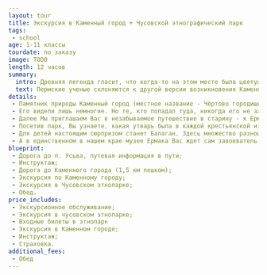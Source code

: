 ```yaml
---
layout: tour
title: Экскурсия в Каменный город + Чусовской этнографический парк
tags:
 - school
age: 1-11 классы
tourdate: по заказу
image: TODO
length: 12 часов
summary:
  intro: Древняя легенда гласит, что когда-то на этом месте была цветущая страна. Злой волшебник превратил ее в камень, и жизнь покинула застывшие города королевства.
  text: Пермские ученые склоняются к другой версии возникновения Каменного города. Это не что иное, считают они, как устье древней реки, впадавшей в Пермское море миллионы лет назад.
details:
 - Памятник природы Каменный город (местное название - Чёртово городище или Черепахи) расположен в 5 км от поселка Усьва, на главной вершине хребта Рудянский спой. Скальный массив прорезан глубокими, до 8-12 метров трещинами шириной 1-8 метров, часто расположенными под прямым углом, что создает иллюзию улиц и переулков заброшенного города. Причудливые скальные останцы образуют сеть коридоров и ярусов на возвышенности посреди леса. Арки, проходы, мосты, лабиринты - здесь можно найти много интересного.
 - Его видели лишь немногие. Но те, кто попадал туда, никогда его не забудут — песчаные изваяния, созданные природой, настолько красивы, что заставляют забыть о реальности. Каменный город красив в любое время года, но особенно зимой, когда он становится похожим на сказочное Берендеево царство.
 - Далее Мы приглашаем Вас в незабываемое путешествие в старину - к Ермаку, русским самоварам, лаптям и игрушкам. Чусовской этнографический парк, расположенный около г. Чусового, рядом со спортивной школой «Огонек» – место необычное. Здесь воссоздается атмосфера русской старины. Дома с праздничной резьбой, симпатичные церкви, расписные карусели с лошадками, забавные яркие вывески напоминают иллюстрации к русским сказкам. По деревенской улочке прогуливаются гуси, рядом в доме находятся кролики… В этнопарке течет своя особая жизнь.
 - Посетив парк, Вы узнаете, какая утварь была в каждой крестьянской избе. Увидите сани-розвальни, зыбку, глядельце, светец и еще множество необходимых в крестьянском быту предметов. Купеческая лавка поражает коллекцией русских самоваров, утюгов и  машин «Зингер».
 - Для детей настоящим сюрпризом станет Балаган. Здесь множество разноцветных матрешек, пирамидок и деревянных медведей, с которыми можно поиграть.
 - А в единственном в нашем крае музее Ермака Вас ждет сам завоеватель и покоритель Сибири Ермак Тимофеевич. На картинах, панно Вы увидите сцены из его похода. И что особо волнительно, сможете подержать в руках оружие времен Ермака. Дорога до этнопарка проходит по местам, где в XVI веке Ермак шел со своей дружиной. Вы услышите предания, сказания о реке Чусовой и Ермаке.
blueprint:
 - Дорога до п. Усьва, путевая информация в пути;
 - Инструктаж;
 - Дорога до Каменного города (1,5 км пешком);
 - Экскурсия по Каменному городу;
 - Экскурсия в Чусовском этнопарке;
 - Обед.
price_includes:
 - Экскурсионное обслуживание;
 - Экскурсия в чусовском этнопарке;
 - Входные билеты в этнопарк
 - Экскурсия в Каменном городе;
 - Инструктаж;
 - Страховка.
additional_fees:
 - Обед
---
```

